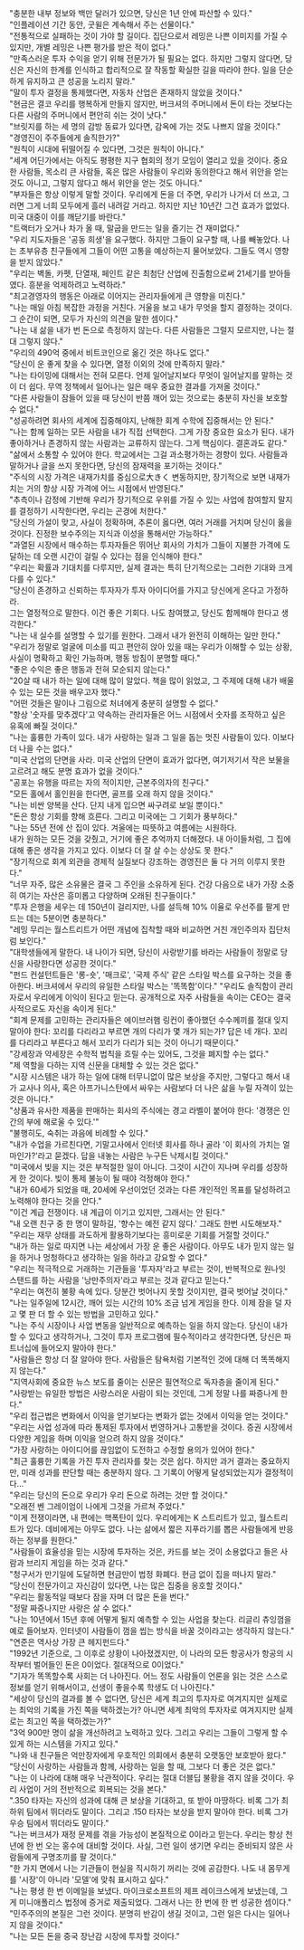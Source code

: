 "충분한 내부 정보와 백만 달러가 있으면, 당신은 1년 안에 파산할 수 있다."  
"인플레이션 기간 동안, 굿윌은 계속해서 주는 선물이다."  
"전통적으로 실패하는 것이 가야 할 길이다. 집단으로서 레밍은 나쁜 이미지를 가질 수 있지만, 개별 레밍은 나쁜 평가를 받은 적이 없다."  
"만족스러운 투자 수익을 얻기 위해 전문가가 될 필요는 없다. 하지만 그렇지 않다면, 당신은 자신의 한계를 인식하고 합리적으로 잘 작동할 확실한 길을 따라야 한다. 일을 단순하게 유지하고 큰 성공을 노리지 말라."  
"말이 투자 결정을 통제했다면, 자동차 산업은 존재하지 않았을 것이다."  
"현금은 결코 우리를 행복하게 만들지 않지만, 버크셔의 주머니에서 돈이 타는 것보다는 다른 사람의 주머니에서 편안히 쉬는 것이 낫다."  
"브릿지를 하는 세 명의 감방 동료가 있다면, 감옥에 가는 것도 나쁘지 않을 것이다."  
"경영진이 주주들에게 솔직한가?"  
"원칙이 시대에 뒤떨어질 수 있다면, 그것은 원칙이 아니다."  
"세계 어딘가에서는 아직도 평평한 지구 협회의 정기 모임이 열리고 있을 것이다. 중요한 사람들, 목소리 큰 사람들, 혹은 많은 사람들이 우리와 동의한다고 해서 위안을 얻는 것도 아니고, 그렇지 않다고 해서 위안을 얻는 것도 아니다."  
"부자들은 항상 이렇게 말할 것이다. 우리에게 돈을 더 주면, 우리가 나가서 더 쓰고, 그러면 그게 너희 모두에게 흘러 내려갈 거라고. 하지만 지난 10년간 그건 효과가 없었다. 미국 대중이 이를 깨닫기를 바란다."  
"트랙터가 오거나 차가 올 때, 말굽을 만드는 일을 즐기는 건 재미없다."  
"우리 지도자들은 '공동 희생'을 요구했다. 하지만 그들이 요구할 때, 나를 빼놓았다. 나는 초부유층 친구들에게 그들이 어떤 고통을 예상하는지 물어보았다. 그들도 역시 영향을 받지 않았다."  
"우리는 벽돌, 카펫, 단열재, 페인트 같은 최첨단 산업에 진출함으로써 21세기를 받아들였다. 흥분을 억제하려고 노력하라."  
"최고경영자의 행동은 아래로 이어지는 관리자들에게 큰 영향을 미친다."  
"나는 매일 아침 복잡한 과정을 거친다. 거울을 보고 내가 무엇을 할지 결정하는 것이다. 그 순간이 되면, 모두가 자신의 의견을 말한 셈이다."  
"나는 내 삶을 내가 번 돈으로 측정하지 않는다. 다른 사람들은 그럴지 모르지만, 나는 절대 그렇지 않다."  
"우리의 490억 중에서 비트코인으로 옮긴 것은 하나도 없다."  
"당신이 운 좋게 찾을 수 있다면, 열정 이외의 것에 만족하지 말라."  
"나는 타이밍에 대해서는 전혀 모른다. 언제 일어날지보다 무엇이 일어날지를 말하는 것이 더 쉽다. 무역 정책에서 일어나는 일은 매우 중요한 결과를 가져올 것이다."  
"다른 사람들이 잠들어 있을 때 당신이 반쯤 깨어 있는 것으로는 충분히 자신을 보호할 수 없다."  
"성공하려면 회사의 세계에 집중해야지, 난해한 회계 수학에 집중해서는 안 된다."  
"나는 함께 일하는 모든 사람을 내가 직접 선택한다. 그게 가장 중요한 요소가 된다. 내가 좋아하거나 존경하지 않는 사람과는 교류하지 않는다. 그게 핵심이다. 결혼과도 같다."  
"삶에서 소통할 수 있어야 한다. 학교에서는 그걸 과소평가하는 경향이 있다. 사람들과 말하거나 글을 쓰지 못한다면, 당신의 잠재력을 포기하는 것이다."  
"주식의 시장 가격은 내재가치를 중심으로大きく 변동하지만, 장기적으로 보면 내재가치는 거의 항상 시장 가격에 어느 시점에서 반영된다."  
"추측이나 감정에 기반해 우리가 장기적으로 우위를 가질 수 있는 사업에 참여할지 말지를 결정하기 시작한다면, 우리는 곤경에 처한다."  
"당신의 가설이 맞고, 사실이 정확하며, 추론이 옳다면, 여러 거래를 거치며 당신이 옳을 것이다. 진정한 보수주의는 지식과 이성을 통해서만 가능하다."  
"과열된 시장에서 매수하는 투자자들은 뛰어난 회사의 가치가 그들이 지불한 가격에 도달하는 데 오랜 시간이 걸릴 수 있다는 점을 인식해야 한다."  
"우리는 확률과 기대치를 다루지만, 실제 결과는 특히 단기적으로는 그러한 기대와 크게 다를 수 있다."  
"당신이 존경하고 신뢰하는 투자자가 투자 아이디어를 가지고 당신에게 온다고 가정하라.  
그는 열정적으로 말한다. 이건 좋은 기회다. 나도 참여했고, 당신도 함께해야 한다고 생각한다."  
"나는 내 실수를 설명할 수 있기를 원한다. 그래서 내가 완전히 이해하는 일만 한다."  
"우리가 정말로 얼굴에 미소를 띠고 편안히 앉아 있을 때는 우리가 이해할 수 있는 상황, 사실이 명확하고 확인 가능하며, 행동 방침이 분명할 때다."  
"좋은 수익은 좋은 행동과 전혀 모순되지 않는다."  
"20살 때 내가 하는 일에 대해 많이 알았다. 책을 많이 읽었고, 그 주제에 대해 내가 배울 수 있는 모든 것을 배우고자 했다."  
"어떤 것들은 말이나 그림으로 처녀에게 충분히 설명할 수 없다."  
"항상 '숫자를 맞추겠다'고 약속하는 관리자들은 어느 시점에서 숫자를 조작하고 싶은 유혹에 빠질 것이다."  
"나는 훌륭한 가족이 있다. 내가 사랑하는 일과 그 일을 돕는 멋진 사람들이 있다. 이보다 더 나을 수는 없다."  
"미국 산업의 단면을 사라. 미국 산업의 단면이 효과가 없다면, 여기저기서 작은 보물을 고르려고 해도 분명 효과가 없을 것이다."  
"공포는 유행을 따르는 자의 적이지만, 근본주의자의 친구다."  
"모든 홀에서 홀인원을 한다면, 골프를 오래 하지 않을 것이다."  
"나는 비싼 양복을 산다. 단지 내게 입으면 싸구려로 보일 뿐이다."  
"돈은 항상 기회를 향해 흐른다. 그리고 미국에는 그 기회가 풍부하다."  
"나는 55년 전에 산 집이 있다. 겨울에는 따뜻하고 여름에는 시원하다.  
내가 원하는 모든 것을 갖췄고, 거기에 좋은 추억까지 더해졌다. 내 아이들처럼, 그 집에 대해 좋은 생각을 가지고 있다. 이보다 더 잘 살 수는 상상도 못 한다."  
"장기적으로 회계 외관을 경제적 실질보다 강조하는 경영진은 둘 다 거의 이루지 못한다."  
"너무 자주, 많은 소유물은 결국 그 주인을 소유하게 된다. 건강 다음으로 내가 가장 소중히 여기는 자산은 흥미롭고 다양하며 오래된 친구들이다."  
"투자 은행을 세우는 데 150년이 걸리지만, 나를 설득해 10% 이율로 우선주를 팔게 만드는 데는 5분이면 충분하다."  
"레밍 무리는 월스트리트가 어떤 개념에 집착할 때와 비교하면 거친 개인주의자 집단처럼 보인다."  
"대학생들에게 말한다. 내 나이가 되면, 당신이 사랑받기를 바라는 사람들이 정말로 당신을 사랑한다면 성공한 것이다."  
"펀드 컨설턴트들은 '롱-숏', '매크로', '국제 주식' 같은 스타일 박스를 요구하는 것을 좋아한다. 버크셔에서 우리의 유일한 스타일 박스는 '똑똑함'이다."
"우리도 솔직함이 관리자로서 우리에게 이익이 된다고 믿는다. 공개적으로 자주 사람들을 속이는 CEO는 결국 사적으로도 자신을 속이게 된다."  
"회계 문제를 고민하는 관리자들은 에이브러햄 링컨이 좋아했던 수수께끼를 절대 잊지 말아야 한다: 꼬리를 다리라고 부르면 개의 다리가 몇 개가 되는가? 답은 네 개다. 꼬리를 다리라고 부른다고 해서 꼬리가 다리가 되는 것이 아니기 때문이다."  
"강세장과 약세장은 수학적 법칙을 흐릴 수는 있어도, 그것을 폐지할 수는 없다."  
"제 역할을 다하는 지역 신문을 대체할 수 있는 것은 없다."  
"시장 시스템은 내가 하는 일에 대해 터무니없이 많은 보상을 주지만, 그렇다고 해서 내가 교사나 의사, 혹은 아프가니스탄에서 싸우는 사람보다 더 나은 삶을 누릴 자격이 있는 것은 아니다."  
"상품과 유사한 제품을 판매하는 회사의 주식에는 경고 라벨이 붙어야 한다: '경쟁은 인간의 부에 해로울 수 있다.'"  
"불행히도, 숙취는 과음에 비례할 수 있다."  
"내가 수업을 가르친다면, 기말고사에서 인터넷 회사를 하나 골라 '이 회사의 가치는 얼마인가?'라고 묻겠다. 답을 내놓는 사람은 누구든 낙제시킬 것이다."  
"미국에서 빚을 지는 것은 부적절한 일이 아니다. 그것이 시간이 지나며 우리를 성장하게 한 것이다. 빚이 통제 불능이 될 때야 걱정해야 한다."  
"내가 60세가 되었을 때, 20세에 우선이었던 것과는 다른 개인적인 목표를 달성하려고 노력해야 한다는 것을 안다."  
"이건 계급 전쟁이다. 내 계급이 이기고 있지만, 그래서는 안 된다."  
"내 오랜 친구 중 한 명이 말하길, '향수는 예전 같지 않다.' 그래도 한번 시도해보자."  
"우리는 재무 상태를 과도하게 활용하기보다는 흥미로운 기회를 거절할 것이다."  
"내가 하는 일로 따지면 나는 세상에서 가장 운 좋은 사람이다. 아무도 내가 믿지 않는 일을 하거나 멍청하다고 생각하는 일을 하라고 강요할 수 없다."  
"우리는 적극적으로 거래하는 기관들을 '투자자'라고 부르는 것이, 반복적으로 원나잇 스탠드를 하는 사람을 '낭만주의자'라고 부르는 것과 같다고 믿는다."  
"우리는 여전히 불황 속에 있다. 당분간 벗어나지 못할 것이지만, 결국 벗어날 것이다."  
"나는 일주일에 12시간, 깨어 있는 시간의 10% 조금 넘게 게임을 한다. 이제 잠을 덜 자고 몇 판 더 할 수 있는 방법을 고민하고 있다."  
"나는 주식 시장이나 사업 변동을 일반적으로 예측하는 일을 하지 않는다. 당신이 내가 할 수 있다고 생각하거나, 그것이 투자 프로그램에 필수적이라고 생각한다면, 당신은 파트너십에 들어오지 말아야 한다."  
"사람들은 항상 더 잘 알아야 한다. 사람들은 탐욕처럼 기본적인 것에 대해 더 똑똑해지지 않는다."  
"지역사회에 중요한 뉴스 보도를 줄이는 신문은 필연적으로 독자층을 줄이게 된다."  
"사랑받는 유일한 방법은 사랑스러운 사람이 되는 것인데, 그게 정말 나를 짜증나게 한다."  
"우리 접근법은 변화에서 이익을 얻기보다는 변화가 없는 것에서 이익을 얻는 것이다."  
"우리는 사업 성과에 따라 통제된 투자에서 번영하거나 고통받을 것이다. 증권 시장에서 다양한 게임을 하며 이익을 얻으려 하지 않을 것이다."  
"가장 사랑하는 아이디어를 끊임없이 도전하고 수정할 용의가 있어야 한다."  
"최근 훌륭한 기록을 가진 투자 관리자를 찾는 것은 쉽다. 하지만 과거 결과는 중요하지만, 미래 성과를 판단할 때는 충분하지 않다. 그 기록이 어떻게 달성되었는지가 결정적이다..."  
"우리는 당신의 돈으로 우리가 우리 돈으로 하려는 것만 할 것이다."  
"오래전 벤 그레이엄이 나에게 그것을 가르쳐 주었다."  
"이게 전쟁이라면, 내 편에는 핵폭탄이 있다. 우리에게는 K 스트리트가 있고, 월스트리트가 있다. 데비에게는 아무도 없다. 나는 삶에서 짧은 지푸라기를 뽑은 사람들에게 반응하는 정부를 원한다."  
"사람들이 효율성을 믿는 시장에 투자하는 것은, 카드를 보는 것이 소용없다고 들은 사람과 브리지 게임을 하는 것과 같다."  
"청구서가 만기일에 도달하면 현금만이 법정 화폐다. 현금 없이 집을 떠나지 말라."  
"당신이 전문가이고 자신감이 있다면, 나는 많은 집중을 옹호할 것이다."  
"우리는 활동적일 때보다 잠을 자며 더 많은 돈을 번다."  
"정말 짜증나지만 사랑은 살 수 없다."  
"나는 10년에서 15년 후에 어떻게 될지 예측할 수 있는 사업을 찾는다. 리글리 츄잉껌을 예로 들어보자. 인터넷이 사람들이 껌을 씹는 방식을 바꿀 것이라고는 생각하지 않는다."  
"연준은 역사상 가장 큰 헤지펀드다."  
"1992년 기준으로, 그 이후로 상황이 나아졌겠지만, 이 나라의 모든 항공사가 항공의 시작부터 벌어들인 돈은 0이었다. 절대적으로 0이었다."  
"기자가 똑똑할수록 사회는 더 나아진다. 어느 정도 사람들이 언론을 읽는 것은 스스로 정보를 얻기 위해서이고, 선생이 좋을수록 학생도 더 나아진다."  
"세상이 당신의 결과를 볼 수 없다면, 당신은 세계 최고의 투자자로 여겨지지만 실제로는 최악의 기록을 가진 쪽을 택하겠는가? 아니면 세계 최악의 투자자로 여겨지지만 실제로는 최고인 쪽을 택하겠는가?"  
"3억 900만 명이 삶을 개선하려고 노력하고 있다. 그리고 우리는 그들이 그렇게 할 수 있게 하는 시스템을 가지고 있다."  
"나와 내 친구들은 억만장자에게 우호적인 의회에서 충분히 오랫동안 보호받아 왔다."  
"당신이 사랑하는 사람들과 함께, 사랑하는 일을 할 때, 그보다 더 좋은 것은 없다."  
"나는 이 나라에 대해 매우 낙관적이다. 우리는 절대 더블딥 불황을 겪지 않을 것이다. 우리 사업이 거의 전반적으로 회복되는 것을 본다."  
".350 타자는 자신의 성과에 대해 큰 보상을 기대하고, 또 받아 마땅하다. 비록 그가 최하위 팀에서 뛰더라도 말이다. 그리고 .150 타자는 보상을 받지 말아야 한다. 비록 그가 우승 팀에서 뛰더라도 말이다."  
"나는 버크셔가 재정 문제를 겪을 가능성이 본질적으로 0이라고 믿는다. 우리는 항상 천 년에 한 번 오는 홍수에 대비할 것이다. 사실, 그런 일이 생기면 우리는 준비되지 않은 사람들에게 구명조끼를 팔 것이다."  
"한 가지 면에서 나는 기관들이 현실을 직시하기 꺼리는 것에 공감한다. 나도 내 몸무게를 '시장'이 아니라 '모델'에 맞춰 표시하고 싶다."  
"나는 평생 한 번 이메일을 보냈다. 마이크로소프트의 제프 레이크스에게 보냈는데, 그게 미니애폴리스 법정에 증거로 제출되었다. 그래서 나는 한 번에 한 번 성공한 셈이다."  
"민주주의의 본질은 그런 것이다. 분명히 반감이 생길 것이고, 그런 일은 다시는 일어나지 않을 것이다."  
"나는 모든 돈을 중국 장난감 시장에 투자할 것이다."